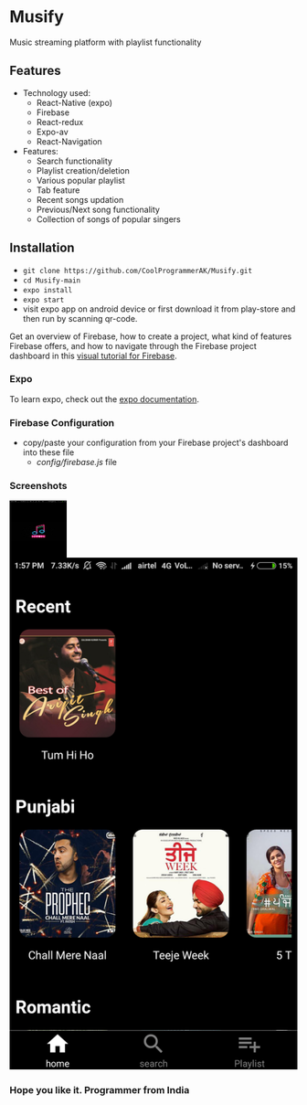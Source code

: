 # Musify
Music streaming platform with playlist functionality
## Features

* Technology used:
  * React-Native (expo)
  * Firebase
  * React-redux
  * Expo-av
  * React-Navigation
* Features:
  * Search functionality
  * Playlist creation/deletion
  * Various popular playlist
  * Tab feature
  * Recent songs updation
  * Previous/Next song functionality
  * Collection of songs of popular singers

## Installation

* `git clone https://github.com/CoolProgrammerAK/Musify.git`
* `cd Musify-main`
* `expo install`
* `expo start`
* visit expo app on android device or first download it from play-store and then run by scanning qr-code.

Get an overview of Firebase, how to create a project, what kind of features Firebase offers, and how to navigate through the Firebase project dashboard in this [visual tutorial for Firebase](https://www.robinwieruch.de/firebase-tutorial/).

### Expo
   To learn expo, check out the [expo documentation](https://docs.expo.io/).
   
### Firebase Configuration

* copy/paste your configuration from your Firebase project's dashboard into these file
  * *config/firebase.js* file
 

### Screenshots
<img align="left" width="100" alt="Splash Screen" height="100" src="https://github.com/CoolProgrammerAK/Musify/blob/main/screenshots/splash_screen.png">

![Home screen](https://github.com/CoolProgrammerAK/Musify/blob/main/screenshots/home.png)







### Hope you like it. Programmer from India
